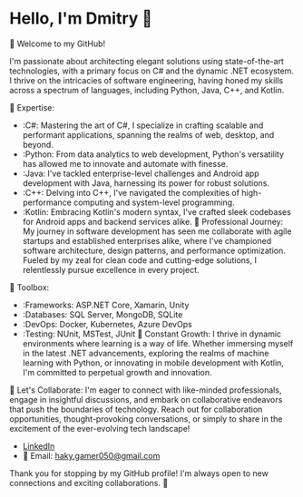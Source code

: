 # Hello, I'm Dmitry 👋
👋 Welcome to my GitHub!

I'm passionate about architecting elegant solutions using state-of-the-art technologies, with a primary focus on C# and the dynamic .NET ecosystem. I thrive on the intricacies of software engineering, having honed my skills across a spectrum of languages, including Python, Java, C++, and Kotlin.

🚀 Expertise:

- :C#: Mastering the art of C#, I specialize in crafting scalable and performant applications, spanning the realms of web, desktop, and beyond.
- :Python: From data analytics to web development, Python's versatility has allowed me to innovate and automate with finesse.
- :Java: I've tackled enterprise-level challenges and Android app development with Java, harnessing its power for robust solutions.
- :C++: Delving into C++, I've navigated the complexities of high-performance computing and system-level programming.
- :Kotlin: Embracing Kotlin's modern syntax, I've crafted sleek codebases for Android apps and backend services alike.
💼 Professional Journey:
My journey in software development has seen me collaborate with agile startups and established enterprises alike, where I've championed software architecture, design patterns, and performance optimization. Fueled by my zeal for clean code and cutting-edge solutions, I relentlessly pursue excellence in every project.

🔧 Toolbox:

- :Frameworks: ASP.NET Core, Xamarin, Unity
- :Databases: SQL Server, MongoDB, SQLite
- :DevOps: Docker, Kubernetes, Azure DevOps
- :Testing: NUnit, MSTest, JUnit
🌱 Constant Growth:
I thrive in dynamic environments where learning is a way of life. Whether immersing myself in the latest .NET advancements, exploring the realms of machine learning with Python, or innovating in mobile development with Kotlin, I'm committed to perpetual growth and innovation.

🤝 Let's Collaborate:
I'm eager to connect with like-minded professionals, engage in insightful discussions, and embark on collaborative endeavors that push the boundaries of technology. Reach out for collaboration opportunities, thought-provoking conversations, or simply to share in the excitement of the ever-evolving tech landscape!
- [LinkedIn](https://www.linkedin.com/in/dmytro-dyorin/)
- 📧 Email: haky.gamer050@gmail.com

Thank you for stopping by my GitHub profile! I'm always open to new connections and exciting collaborations. 🚀

